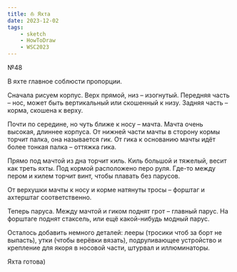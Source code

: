 ```yaml
---
title: ⛵️ Яхта
date: 2023-12-02
tags:
    - sketch
    - HowToDraw
    - WSC2023
---
```


№48

В яхте главное соблюсти пропорции.

Сначала рисуем корпус. Верх прямой, низ – изогнутый. Передняя часть – нос, может быть вертикальный или скошенный к низу. Задняя часть – корма, скошена к верху.

Почти по середине, но чуть ближе к носу – мачта. Мачта очень высокая, длиннее корпуса. От нижней части мачты в сторону кормы торчит палка, она называется гик. От гика к основанию мачты идёт более тонкая палка – оттяжка гика.

Прямо под мачтой из дна торчит киль. Киль большой и тяжелый, весит как треть яхты. Под кормой расположено перо руля. Где-то между пером и килем торчит винт, чтобы плавать без парусов.

От верхушки мачты к носу и корме натянуты тросы – форштаг и ахтерштаг соответственно.

Теперь паруса. Между мачтой и гиком поднят грот – главный парус. На форштаге поднят стаксель, или ещё какой-нибудь модный парус.

Осталось добавить немного деталей: лееры (тросики чтоб за борт не выпасть), утки (чтобы верёвки вязать), подруливающее устройство и крепление для якоря в носовой части, штурвал и иллюминаторы.

Яхта готова)
